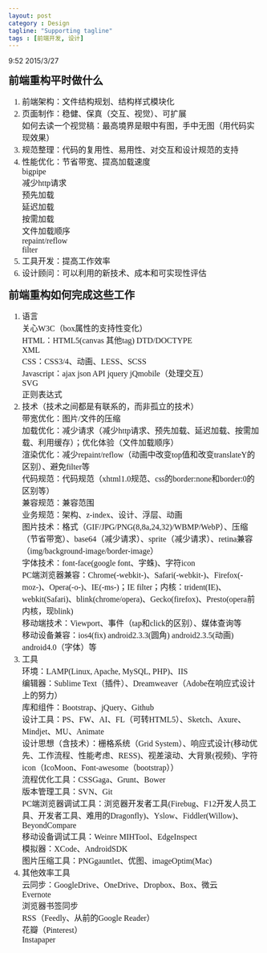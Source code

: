 ```yaml
---
layout: post
category : Design
tagline: "Supporting tagline"
tags : [前端开发, 设计]
---
```


9:52 2015/3/27

<p>
    <strong style="font-family: 微软雅黑; orphans: 2; text-align: -webkit-auto; widows: 2; font-size: 21px;">前端重构平时做什么</strong><br/>
</p>
<div>
    <div style="font-family: 微软雅黑; orphans: 2; text-align: -webkit-auto; white-space: normal; widows: 2; font-size: medium;">
        <ol>
            <li>
                前端架构：文件结构规划、结构样式模块化
            </li>
            <li>
                页面制作：稳健、保真（交互、视觉）、可扩展<br/>如何去读一个视觉稿：最高境界是眼中有图，手中无图（用代码实现效果）
            </li>
            <li>
                规范整理：代码的复用性、易用性、对交互和设计规范的支持
            </li>
            <li>
                性能优化：节省带宽、提高加载速度<br/>bigpipe<br/>减少http请求<br/>预先加载<br/>延迟加载<br/>按需加载<br/>文件加载顺序<br/>repaint/reflow<br/>filter<br/>
            </li>
            <li>
                工具开发：提高工作效率
            </li>
            <li>
                设计顾问：可以利用的新技术、成本和可实现性评估
            </li>
        </ol>
    </div>
    <div style="font-family: 微软雅黑; orphans: 2; text-align: -webkit-auto; white-space: normal; widows: 2; font-size: medium;">
        <strong style="font-size: 21px; text-align: -webkit-auto;">前端重构如何完成这些工作</strong><br/>
    </div>
    <div style="font-family: 微软雅黑; orphans: 2; text-align: -webkit-auto; white-space: normal; widows: 2; font-size: medium;">
        <ol>
            <li>
                语言<br/>关心W3C（box属性的支持性变化）<br/>HTML：HTML5(canvas 其他tag) DTD/DOCTYPE<br/>XML<br/>CSS：CSS3/4、动画、LESS、SCSS<br/>Javascript：ajax json API jquery jQmobile（处理交互）&nbsp;<br/>SVG<br/>正则表达式
            </li>
            <li>
                技术（技术之间都是有联系的，而非孤立的技术）<br/>带宽优化：图片/文件的压缩<br/>加载优化：减少请求（减少http请求、预先加载、延迟加载、按需加载、利用缓存）；优化体验（文件加载顺序）<br/>渲染优化：减少repaint/reflow（动画中改变top值和改变translateY的区别）、避免filter等<br/>代码规范：代码规范（xhtml1.0规范、css的border:none和border:0的区别等）<br/>兼容规范：兼容范围<br/>业务规范：架构、z-index、设计、浮层、动画<br/>图片技术：格式（GIF/JPG/PNG(8,8a,24,32)/WBMP/WebP）、压缩（节省带宽）、base64（减少请求）、sprite（减少请求）、retina兼容（img/background-image/border-image）<br/>字体技术：font-face(google font、字蛛)、字符icon<br/>PC端浏览器兼容：Chrome(-webkit-)、Safari(-webkit-)、Firefox(-moz-)、Opera(-o-)、IE(-ms-)；IE filter；内核：trident(IE)、webkit(Safari)、blink(chrome/opera)、Gecko(firefox)、Presto(opera前内核，现blink)<br/>移动端技术：Viewport、事件（tap和click的区别）、媒体查询等<br/>移动设备兼容：ios4(fix) android2.3.3(圆角) android2.3.5(动画) android4.0（字体）等
            </li>
            <li>
                工具&nbsp;<br/>环境：LAMP(Linux, Apache, MySQL, PHP)、IIS&nbsp;<br/>编辑器：Sublime Text（插件）、Dreamweaver（Adobe在响应式设计上的努力）<br/>库和组件：Bootstrap、jQuery、Github<br/>设计工具：PS、FW、AI、FL（可转HTML5）、Sketch、Axure、Mindjet、MU、Animate&nbsp;<br/>设计思想（含技术）：栅格系统（Grid System）、响应式设计(移动优先、工作流程、性能考虑、RESS)、视差滚动、大背景(视频)、字符icon（IcoMoon、Font-awesome（bootstrap））<br/>流程优化工具：CSSGaga、Grunt、Bower<br/>版本管理工具：SVN、Git<br/>PC端浏览器调试工具：浏览器开发者工具(Firebug、F12开发人员工具、开发者工具、难用的Dragonfly)、Yslow、Fiddler(Willow)、BeyondCompare&nbsp;<br/>移动设备调试工具：Weinre MIHTool、EdgeInspect&nbsp;<br/>模拟器：XCode、AndroidSDK&nbsp;<br/>图片压缩工具：PNGgauntlet、优图、imageOptim(Mac)
            </li>
            <li>
                其他效率工具<br/>云同步：GoogleDrive、OneDrive、Dropbox、Box、微云<br/>Evernote<br/>浏览器书签同步<br/>RSS（Feedly、从前的Google Reader）<br/>花瓣（Pinterest）<br/>Instapaper
            </li>
        </ol>
    </div>
</div>